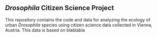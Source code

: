 ## *Drosophila* Citizen Science Project

This repository contains the code and data for analyzing the ecology of urban *Drosophila* species using citizen science data collected in Vienna, Austria. This data is based on blablabla
